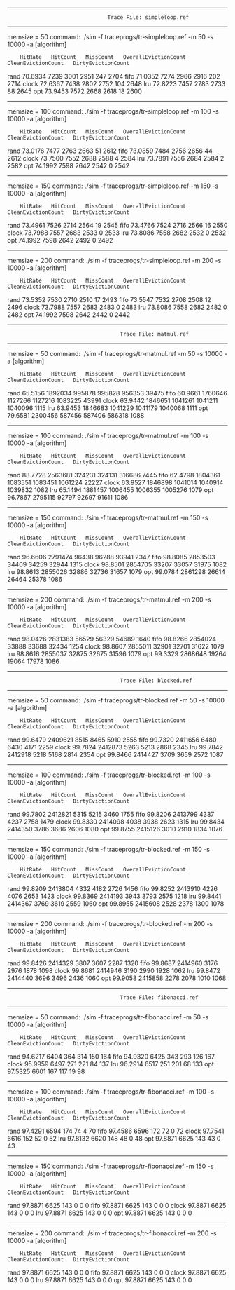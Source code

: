 --------------------------------------------------------------------------------------------------------
                                    Trace File: simpleloop.ref
--------------------------------------------------------------------------------------------------------
memsize = 50    command: ./sim -f traceprogs/tr-simpleloop.ref -m 50 -s 10000 -a [algorithm]

        HitRate   HitCount   MissCount   OverallEvictionCount   CleanEvictionCount   DirtyEvictionCount
rand    70.6934     7239       3001             2951                   247                  2704
fifo    71.0352     7274       2966             2916                   202                  2714
clock   72.6367     7438       2802             2752                   104                  2648
lru     72.8223     7457       2783             2733                   88                   2645
opt     73.9453     7572       2668             2618                   18                   2600

********************************************************************************************************

memsize = 100   command: ./sim -f traceprogs/tr-simpleloop.ref -m 100 -s 10000 -a [algorithm]

        HitRate   HitCount   MissCount   OverallEvictionCount   CleanEvictionCount   DirtyEvictionCount
rand    73.0176     7477       2763             2663                   51                   2612
fifo    73.0859     7484       2756             2656                   44                   2612
clock   73.7500     7552       2688             2588                   4                    2584
lru     73.7891     7556       2684             2584                   2                    2582
opt     74.1992     7598       2642             2542                   0                    2542

********************************************************************************************************

memsize = 150   command: ./sim -f traceprogs/tr-simpleloop.ref -m 150 -s 10000 -a [algorithm]

        HitRate   HitCount   MissCount   OverallEvictionCount   CleanEvictionCount   DirtyEvictionCount
rand    73.4961     7526       2714             2564                   19                   2545
fifo    73.4766     7524       2716             2566                   16                   2550
clock   73.7988     7557       2683             2533                   0                    2533
lru     73.8086     7558       2682             2532                   0                    2532
opt     74.1992     7598       2642             2492                   0                    2492

********************************************************************************************************

memsize = 200   command: ./sim -f traceprogs/tr-simpleloop.ref -m 200 -s 10000 -a [algorithm]

        HitRate   HitCount   MissCount   OverallEvictionCount   CleanEvictionCount   DirtyEvictionCount
rand    73.5352     7530       2710             2510                   17                   2493
fifo    73.5547     7532       2708             2508                   12                   2496
clock   73.7988     7557       2683             2483                   0                    2483
lru     73.8086     7558       2682             2482                   0                    2482
opt     74.1992     7598       2642             2442                   0                    2442




--------------------------------------------------------------------------------------------------------
                                        Trace File: matmul.ref
--------------------------------------------------------------------------------------------------------
memsize = 50    command: ./sim -f traceprogs/tr-matmul.ref -m 50 -s 10000 -a [algorithm]

        HitRate   HitCount   MissCount   OverallEvictionCount   CleanEvictionCount   DirtyEvictionCount
rand    65.5156   1892034     995878           995828                 956353               39475
fifo    60.9661   1760646     1127266          1127216                1083225              43991
clock   63.9442   1846651     1041261          1041211                1040096              1115
lru     63.9453   1846683     1041229          1041179                1040068              1111
opt     79.6581   2300456     587456           587406                 586318               1088

********************************************************************************************************

memsize = 100   command: ./sim -f traceprogs/tr-matmul.ref -m 100 -s 10000 -a [algorithm]

        HitRate   HitCount   MissCount   OverallEvictionCount   CleanEvictionCount   DirtyEvictionCount
rand    88.7728   2563681     324231           324131                 316686               7445
fifo    62.4798   1804361     1083551          1083451                1061224              22227
clock   63.9527   1846898     1041014          1040914                1039832              1082
lru     65.1494   1881457     1006455          1006355                1005276              1079
opt     96.7867   2795115     92797            92697                  91611                1086

********************************************************************************************************

memsize = 150   command: ./sim -f traceprogs/tr-matmul.ref -m 150 -s 10000 -a [algorithm]

        HitRate   HitCount   MissCount   OverallEvictionCount   CleanEvictionCount   DirtyEvictionCount
rand    96.6606   2791474      96438            96288                 93941                2347
fifo    98.8085   2853503      34409            34259                 32944                1315
clock   98.8501   2854705      33207            33057                 31975                1082
lru     98.8613   2855026      32886            32736                 31657                1079
opt     99.0784   2861298      26614            26464                 25378                1086

********************************************************************************************************

memsize = 200   command: ./sim -f traceprogs/tr-matmul.ref -m 200 -s 10000 -a [algorithm]

        HitRate   HitCount   MissCount   OverallEvictionCount   CleanEvictionCount   DirtyEvictionCount
rand    98.0426   2831383      56529            56329                 54689                1640
fifo    98.8266   2854024      33888            33688                 32434                1254
clock   98.8607   2855011      32901            32701                 31622                1079
lru     98.8616   2855037      32875            32675                 31596                1079
opt     99.3329   2868648      19264            19064                 17978                1086




--------------------------------------------------------------------------------------------------------
                                        Trace File: blocked.ref
--------------------------------------------------------------------------------------------------------
memsize = 50    command: ./sim -f traceprogs/tr-blocked.ref -m 50 -s 10000 -a [algorithm]

        HitRate   HitCount   MissCount   OverallEvictionCount   CleanEvictionCount   DirtyEvictionCount
rand    99.6479   2409621      8515             8465                   5910                 2555
fifo    99.7320   2411656      6480             6430                   4171                 2259
clock   99.7824   2412873      5263             5213                   2868                 2345
lru     99.7842   2412918      5218             5168                   2814                 2354
opt     99.8466   2414427      3709             3659                   2572                 1087

********************************************************************************************************

memsize = 100   command: ./sim -f traceprogs/tr-blocked.ref -m 100 -s 10000 -a [algorithm]

        HitRate   HitCount   MissCount   OverallEvictionCount   CleanEvictionCount   DirtyEvictionCount
rand    99.7802   2412821      5315             5215                   3460                 1755
fifo    99.8206   2413799      4337             4237                   2758                 1479
clock   99.8330   2414098      4038             3938                   2623                 1315
lru     99.8434   2414350      3786             3686                   2606                 1080
opt     99.8755   2415126      3010             2910                   1834                 1076

********************************************************************************************************

memsize = 150   command: ./sim -f traceprogs/tr-blocked.ref -m 150 -s 10000 -a [algorithm]

        HitRate   HitCount   MissCount   OverallEvictionCount   CleanEvictionCount   DirtyEvictionCount
rand    99.8209   2413804      4332             4182                   2726                 1456
fifo    99.8252   2413910      4226             4076                   2653                 1423
clock   99.8369   2414193      3943             3793                   2575                 1218
lru     99.8441   2414367      3769             3619                   2559                 1060
opt     99.8955   2415608      2528             2378                   1300                 1078

********************************************************************************************************

memsize = 200   command: ./sim -f traceprogs/tr-blocked.ref -m 200 -s 10000 -a [algorithm]

        HitRate   HitCount   MissCount   OverallEvictionCount   CleanEvictionCount   DirtyEvictionCount
rand    99.8426   2414329      3807             3607                   2287                 1320
fifo    99.8687   2414960      3176             2976                   1878                 1098
clock   99.8681   2414946      3190             2990                   1928                 1062
lru     99.8472   2414440      3696             3496                   2436                 1060
opt     99.9058   2415858      2278             2078                   1010                 1068




--------------------------------------------------------------------------------------------------------
                                        Trace File: fibonacci.ref
--------------------------------------------------------------------------------------------------------
memsize = 50    command: ./sim -f traceprogs/tr-fibonacci.ref -m 50 -s 10000 -a [algorithm]

        HitRate   HitCount   MissCount   OverallEvictionCount   CleanEvictionCount   DirtyEvictionCount
rand    94.6217     6404        364              314                   150                  164
fifo    94.9320     6425        343              293                   126                  167
clock   95.9959     6497        271              221                   84                   137
lru     96.2914     6517        251              201                   68                   133
opt     97.5325     6601        167              117                   19                   98

********************************************************************************************************

memsize = 100   command: ./sim -f traceprogs/tr-fibonacci.ref -m 100 -s 10000 -a [algorithm]

        HitRate   HitCount   MissCount   OverallEvictionCount   CleanEvictionCount   DirtyEvictionCount
rand    97.4291     6594        174               74                    4                    70
fifo    97.4586     6596        172               72                    0                    72
clock   97.7541     6616        152               52                    0                    52
lru     97.8132     6620        148               48                    0                    48
opt     97.8871     6625        143               43                    0                    43

********************************************************************************************************

memsize = 150   command: ./sim -f traceprogs/tr-fibonacci.ref -m 150 -s 10000 -a [algorithm]

        HitRate   HitCount   MissCount   OverallEvictionCount   CleanEvictionCount   DirtyEvictionCount
rand    97.8871     6625        143                0                     0                   0
fifo    97.8871     6625        143                0                     0                   0
clock   97.8871     6625        143                0                     0                   0
lru     97.8871     6625        143                0                     0                   0
opt     97.8871     6625        143                0                     0                   0

********************************************************************************************************

memsize = 200   command: ./sim -f traceprogs/tr-fibonacci.ref -m 200 -s 10000 -a [algorithm]

        HitRate   HitCount   MissCount   OverallEvictionCount   CleanEvictionCount   DirtyEvictionCount
rand    97.8871     6625        143                0                     0                   0
fifo    97.8871     6625        143                0                     0                   0
clock   97.8871     6625        143                0                     0                   0
lru     97.8871     6625        143                0                     0                   0
opt     97.8871     6625        143                0                     0                   0